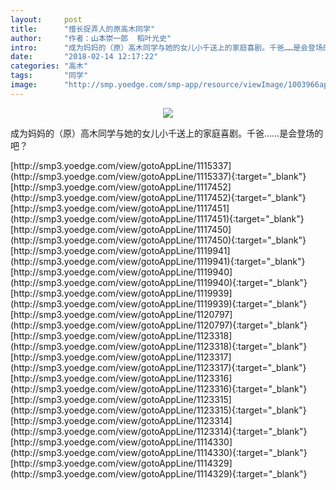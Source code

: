 ```yaml
---
layout:     post
title:      "擅长捉弄人的原高木同学"
author:     "作者：山本崇一郎  稻叶光史"
intro:      "成为妈妈的（原）高木同学与她的女儿小千送上的家庭喜剧。千爸……是会登场的吧？"
date:       "2018-02-14 12:17:22"
categories: "高木"
tags:       "同学"
image:      "http://smp.yoedge.com/smp-app/resource/viewImage/1003966appline.png"
---
```

<div style="text-align: center">
<p><img src="http://smp.yoedge.com/smp-app/resource/viewImage/1003966appline.png"/></p>
</div>
<p class="post-meta">
<span>成为妈妈的（原）高木同学与她的女儿小千送上的家庭喜剧。千爸……是会登场的吧？</span>
</p>
[http://smp3.yoedge.com/view/gotoAppLine/1115337](http://smp3.yoedge.com/view/gotoAppLine/1115337){:target="_blank"}
[http://smp3.yoedge.com/view/gotoAppLine/1117452](http://smp3.yoedge.com/view/gotoAppLine/1117452){:target="_blank"}
[http://smp3.yoedge.com/view/gotoAppLine/1117451](http://smp3.yoedge.com/view/gotoAppLine/1117451){:target="_blank"}
[http://smp3.yoedge.com/view/gotoAppLine/1117450](http://smp3.yoedge.com/view/gotoAppLine/1117450){:target="_blank"}
[http://smp3.yoedge.com/view/gotoAppLine/1119941](http://smp3.yoedge.com/view/gotoAppLine/1119941){:target="_blank"}
[http://smp3.yoedge.com/view/gotoAppLine/1119940](http://smp3.yoedge.com/view/gotoAppLine/1119940){:target="_blank"}
[http://smp3.yoedge.com/view/gotoAppLine/1119939](http://smp3.yoedge.com/view/gotoAppLine/1119939){:target="_blank"}
[http://smp3.yoedge.com/view/gotoAppLine/1120797](http://smp3.yoedge.com/view/gotoAppLine/1120797){:target="_blank"}
[http://smp3.yoedge.com/view/gotoAppLine/1123318](http://smp3.yoedge.com/view/gotoAppLine/1123318){:target="_blank"}
[http://smp3.yoedge.com/view/gotoAppLine/1123317](http://smp3.yoedge.com/view/gotoAppLine/1123317){:target="_blank"}
[http://smp3.yoedge.com/view/gotoAppLine/1123316](http://smp3.yoedge.com/view/gotoAppLine/1123316){:target="_blank"}
[http://smp3.yoedge.com/view/gotoAppLine/1123315](http://smp3.yoedge.com/view/gotoAppLine/1123315){:target="_blank"}
[http://smp3.yoedge.com/view/gotoAppLine/1123314](http://smp3.yoedge.com/view/gotoAppLine/1123314){:target="_blank"}
[http://smp3.yoedge.com/view/gotoAppLine/1114330](http://smp3.yoedge.com/view/gotoAppLine/1114330){:target="_blank"}
[http://smp3.yoedge.com/view/gotoAppLine/1114329](http://smp3.yoedge.com/view/gotoAppLine/1114329){:target="_blank"}


